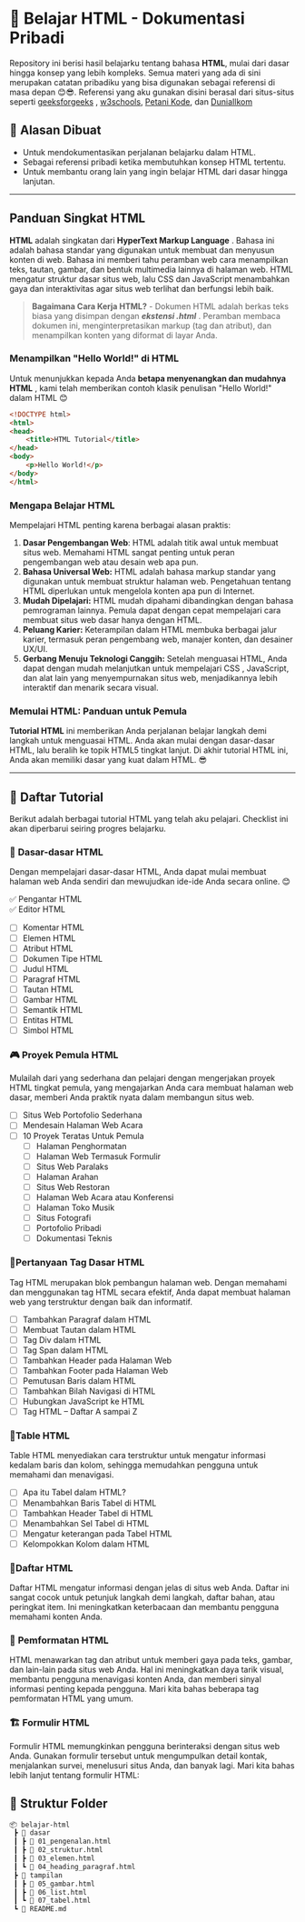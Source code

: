 # 🚀 Belajar HTML - Dokumentasi Pribadi  

Repository ini berisi hasil belajarku tentang bahasa **HTML**, mulai dari dasar hingga konsep yang lebih kompleks. Semua materi yang ada di sini merupakan catatan pribadiku yang bisa digunakan sebagai referensi di masa depan 😊😎. Referensi yang aku gunakan disini berasal dari situs-situs seperti [geeksforgeeks](https://www.geeksforgeeks.org/) , [w3schools](https://www.w3schools.com/), [Petani Kode](https://www.petanikode.com/), dan [DuniaIlkom](https://www.duniailkom.com/)

## 📌 Alasan Dibuat  
- Untuk mendokumentasikan perjalanan belajarku dalam HTML.  
- Sebagai referensi pribadi ketika membutuhkan konsep HTML tertentu.  
- Untuk membantu orang lain yang ingin belajar HTML dari dasar hingga lanjutan.  

---
## Panduan Singkat HTML
**HTML** adalah singkatan dari **HyperText Markup Language** . Bahasa ini adalah bahasa standar yang digunakan untuk membuat dan menyusun konten di web. Bahasa ini memberi tahu peramban web cara menampilkan teks, tautan, gambar, dan bentuk multimedia lainnya di halaman web. HTML mengatur struktur dasar situs web, lalu CSS dan JavaScript menambahkan gaya dan interaktivitas agar situs web terlihat dan berfungsi lebih baik.

> **Bagaimana Cara Kerja HTML?** - Dokumen HTML adalah berkas teks biasa yang disimpan dengan ***ekstensi .html*** . Peramban membaca dokumen ini, menginterpretasikan markup (tag dan atribut), dan menampilkan konten yang diformat di layar Anda.

### Menampilkan "Hello World!" di HTML
Untuk menunjukkan kepada Anda **betapa menyenangkan dan mudahnya HTML** , kami telah memberikan contoh klasik penulisan "Hello World!" dalam HTML 😊

```html
<!DOCTYPE html> 
<html> 
<head> 
	<title>HTML Tutorial</title> 
</head> 
<body> 
	<p>Hello World!</p> 
</body> 
</html>
```

### Mengapa Belajar HTML
Mempelajari HTML penting karena berbagai alasan praktis:

1. **Dasar Pengembangan Web**: HTML adalah titik awal untuk membuat situs web. Memahami HTML sangat penting untuk peran pengembangan web atau desain web apa pun.
2. **Bahasa Universal Web:** HTML adalah bahasa markup standar yang digunakan untuk membuat struktur halaman web. Pengetahuan tentang HTML diperlukan untuk mengelola konten apa pun di Internet.
3. **Mudah Dipelajari:** HTML mudah dipahami dibandingkan dengan bahasa pemrograman lainnya. Pemula dapat dengan cepat mempelajari cara membuat situs web dasar hanya dengan HTML.
4. **Peluang Karier:** Keterampilan dalam HTML membuka berbagai jalur karier, termasuk peran pengembang web, manajer konten, dan desainer UX/UI.
5. **Gerbang Menuju Teknologi Canggih:** Setelah menguasai HTML, Anda dapat dengan mudah melanjutkan untuk mempelajari CSS , JavaScript, dan alat lain yang menyempurnakan situs web, menjadikannya lebih interaktif dan menarik secara visual.

### Memulai HTML: Panduan untuk Pemula

**Tutorial HTML** ini memberikan Anda perjalanan belajar langkah demi langkah untuk menguasai HTML. Anda akan mulai dengan dasar-dasar HTML, lalu beralih ke topik HTML5 tingkat lanjut. Di akhir tutorial HTML ini, Anda akan memiliki dasar yang kuat dalam HTML. 😎

---
## 📖 Daftar Tutorial  
Berikut adalah berbagai tutorial HTML yang telah aku pelajari. Checklist ini akan diperbarui seiring progres belajarku.  

### 📢 **Dasar-dasar HTML**  
Dengan mempelajari dasar-dasar HTML, Anda dapat mulai membuat halaman web Anda sendiri dan mewujudkan ide-ide Anda secara online. 😊

✅ Pengantar HTML  
✅ Editor HTML 
- [ ] Komentar HTML
- [ ] Elemen HTML  
- [ ] Atribut HTML
- [ ] Dokumen Tipe HTML
- [ ] Judul HTML
- [ ] Paragraf HTML
- [ ] Tautan HTML
- [ ] Gambar HTML
- [ ] Semantik HTML
- [ ] Entitas HTML
- [ ] Simbol HTML

### 🎮 **Proyek Pemula HTML**
Mulailah dari yang sederhana dan pelajari dengan mengerjakan proyek HTML tingkat pemula, yang mengajarkan Anda cara membuat halaman web dasar, memberi Anda praktik nyata dalam membangun situs web.
- [ ] Situs Web Portofolio Sederhana
- [ ] Mendesain Halaman Web Acara
- [ ] 10 Proyek Teratas Untuk Pemula
	- [ ] Halaman Penghormatan
	- [ ] Halaman Web Termasuk Formulir
	- [ ] Situs Web Paralaks
	- [ ] Halaman Arahan
	- [ ] Situs Web Restoran
	- [ ] Halaman Web Acara atau Konferensi
	- [ ] Halaman Toko Musik
	- [ ] Situs Fotografi
	- [ ] Portofolio Pribadi
	- [ ] Dokumentasi Teknis

### 🤔**Pertanyaan Tag Dasar HTML**
Tag HTML merupakan blok pembangun halaman web. Dengan memahami dan menggunakan tag HTML secara efektif, Anda dapat membuat halaman web yang terstruktur dengan baik dan informatif.
- [ ] Tambahkan Paragraf dalam HTML
- [ ] Membuat Tautan dalam HTML
- [ ] Tag Div dalam HTML
- [ ] Tag Span dalam HTML
- [ ] Tambahkan Header pada Halaman Web
- [ ] Tambahkan Footer pada Halaman Web
- [ ] Pemutusan Baris dalam HTML
- [ ] Tambahkan Bilah Navigasi di HTML
- [ ] Hubungkan JavaScript ke HTML
- [ ] Tag HTML – Daftar A sampai Z

### 🏓**Table HTML**
Table HTML menyediakan cara terstruktur untuk mengatur informasi kedalam baris dan kolom, sehingga memudahkan pengguna untuk memahami dan menavigasi.
- [ ] Apa itu Tabel dalam HTML?  
- [ ] Menambahkan Baris Tabel di HTML  
- [ ] Tambahkan Header Tabel di HTML  
- [ ] Menambahkan Sel Tabel di HTML  
- [ ] Mengatur keterangan pada Tabel HTML  
- [ ] Kelompokkan Kolom dalam HTML  

### 📔**Daftar HTML**
Daftar HTML mengatur informasi dengan jelas di situs web Anda. Daftar ini sangat cocok untuk petunjuk langkah demi langkah, daftar bahan, atau peringkat item. Ini meningkatkan keterbacaan dan membantu pengguna memahami konten Anda.

### 🎨 **Pemformatan HTML**  
HTML menawarkan tag dan atribut untuk memberi gaya pada teks, gambar, dan lain-lain pada situs web Anda. Hal ini meningkatkan daya tarik visual, membantu pengguna menavigasi konten Anda, dan memberi sinyal informasi penting kepada pengguna. Mari kita bahas beberapa tag pemformatan HTML yang umum.

### 🏗 **Formulir HTML**  
Formulir HTML memungkinkan pengguna berinteraksi dengan situs web Anda. Gunakan formulir tersebut untuk mengumpulkan detail kontak, menjalankan survei, menelusuri situs Anda, dan banyak lagi. Mari kita bahas lebih lanjut tentang formulir HTML:

## 📂 Struktur Folder  
```bash
📦 belajar-html  
 ┣ 📂 dasar  
 ┃ ┣ 📜 01_pengenalan.html  
 ┃ ┣ 📜 02_struktur.html  
 ┃ ┣ 📜 03_elemen.html  
 ┃ ┗ 📜 04_heading_paragraf.html  
 ┣ 📂 tampilan  
 ┃ ┣ 📜 05_gambar.html  
 ┃ ┣ 📜 06_list.html  
 ┃ ┗ 📜 07_tabel.html  
 ┗ 📜 README.md  


